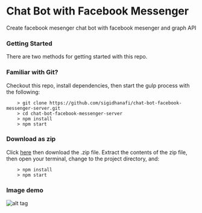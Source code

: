 # Chat Bot with Facebook Messenger

Create facebook mesenger chat bot with facebook mesenger and graph API

### Getting Started ###

There are two methods for getting started with this repo.

### Familiar with Git?
Checkout this repo, install dependencies, then start the gulp process with the following:

```
	> git clone https://github.com/sigidhanafi/chat-bot-facebook-messenger-server.git
	> cd chat-bot-facebook-messenger-server
	> npm install
	> npm start
```

### Download as zip
Click [here](https://github.com/StephenGrider/ReactStarter/releases) then download the .zip file.  Extract the contents of the zip file, then open your terminal, change to the project directory, and:

```
	> npm install
	> npm start
```

### Image demo
![alt tag](https://github.com/sigidhanafi/chat-bot-facebook-messenger-server/blob/master/facebook-mesenger-chat-bot.png)